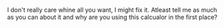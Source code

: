 I don't really care whine all you want, I might fix it. Atleast tell me as much as you can about it and why are you using this calcualor in the first place?
